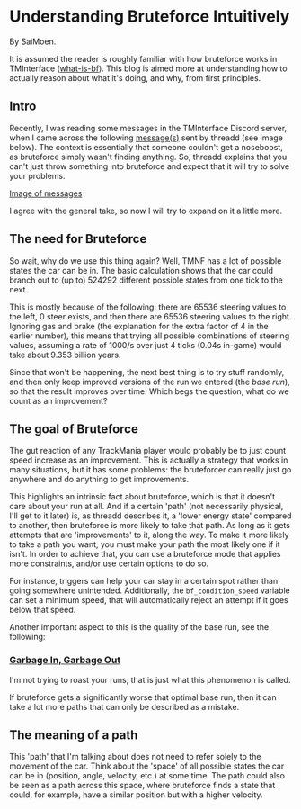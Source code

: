# Understanding Bruteforce Intuitively

By SaiMoen.

It is assumed the reader is roughly familiar with how bruteforce works in TMInterface
([what-is-bf](https://donadigo.com/tminterface/what-is-bf)).
This blog is aimed more at understanding how to actually reason about what it's doing,
and why, from first principles.

## Intro

Recently, I was reading some messages in the TMInterface Discord server, when I came across the following
[message(s)](https://discord.com/channels/847108820479770686/849394911849742366/1239311260604960859)
sent by threadd (see image below).
The context is essentially that someone couldn't get a noseboost, as bruteforce simply wasn't finding anything.
So, threadd explains that you can't just throw something into bruteforce and expect that it will try to solve your problems.

[Image of messages](initial_msg.png)

I agree with the general take, so now I will try to expand on it a little more.

## The need for Bruteforce

So wait, why do we use this thing again?
Well, TMNF has a lot of possible states the car can be in.
The basic calculation shows that the car could branch out to (up to) 524292 different possible states from one tick to the next.

This is mostly because of the following:
there are 65536 steering values to the left, 0 steer exists, and then there are 65536 steering values to the right.
Ignoring gas and brake (the explanation for the extra factor of 4 in the earlier number),
this means that trying all possible combinations of steering values,
assuming a rate of 1000/s over just 4 ticks (0.04s in-game) would take about 9.353 billion years.

Since that won't be happening, the next best thing is to try stuff randomly,
and then only keep improved versions of the run we entered (the *base run*), so that the result improves over time.
Which begs the question, what do we count as an improvement?

## The goal of Bruteforce

The gut reaction of any TrackMania player would probably be to just count speed increase as an improvement.
This is actually a strategy that works in many situations, but it has some problems:
the bruteforcer can really just go anywhere and do anything to get improvements.

This highlights an intrinsic fact about bruteforce, which is that it doesn't care about your run at all.
And if a certain 'path' (not necessarily physical, I'll get to it later) is, as threadd describes it,
a 'lower energy state' compared to another, then bruteforce is more likely to take that path.
As long as it gets attempts that are 'improvements' to it, along the way.
To make it more likely to take a path you want, you must make your path the most likely one if it isn't.
In order to achieve that, you can use a bruteforce mode that applies more constraints, and/or use certain options to do so.

For instance, triggers can help your car stay in a certain spot rather than going somewhere unintended.
Additionally, the `bf_condition_speed` variable can set a minimum speed,
that will automatically reject an attempt if it goes below that speed.

Another important aspect to this is the quality of the base run, see the following:

### [Garbage In, Garbage Out](https://en.wikipedia.org/wiki/Garbage_in,_garbage_out)

I'm not trying to roast your runs, that is just what this phenomenon is called.

If bruteforce gets a significantly worse that optimal base run,
then it can take a lot more paths that can only be described as a mistake.

## The meaning of a path

This 'path' that I'm talking about does not need to refer solely to the movement of the car.
Think about the 'space' of all possible states the car can be in (position, angle, velocity, etc.) at some time.
The path could also be seen as a path across this space,
where bruteforce finds a state that could, for example, have a similar position but with a higher velocity.
